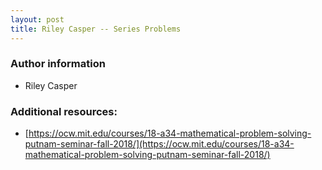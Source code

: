 ```yaml
---
layout: post
title: Riley Casper -- Series Problems
---
```


### Author information
* Riley Casper

### Additional resources:

* [https://ocw.mit.edu/courses/18-a34-mathematical-problem-solving-putnam-seminar-fall-2018/](https://ocw.mit.edu/courses/18-a34-mathematical-problem-solving-putnam-seminar-fall-2018/)


